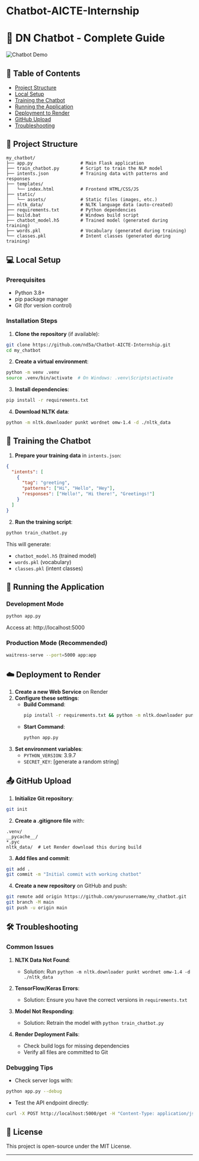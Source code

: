 # Chatbot-AICTE-Internship
# 🤖 DN Chatbot - Complete Guide

![Chatbot Demo](https://dhruvil-nakrani-pf1.netlify.app/assets/img/download1.png)

## 📝 Table of Contents
- [Project Structure](#-project-structure)
- [Local Setup](#-local-setup)
- [Training the Chatbot](#-training-the-chatbot)
- [Running the Application](#-running-the-application)
- [Deployment to Render](#-deployment-to-render)
- [GitHub Upload](#-github-upload)
- [Troubleshooting](#-troubleshooting)

## 📁 Project Structure

```
my_chatbot/
├── app.py                  # Main Flask application
├── train_chatbot.py        # Script to train the NLP model
├── intents.json            # Training data with patterns and responses
├── templates/
│   └── index.html          # Frontend HTML/CSS/JS
├── static/
│   └── assets/             # Static files (images, etc.)
├── nltk_data/              # NLTK language data (auto-created)
├── requirements.txt        # Python dependencies
├── build.bat               # Windows build script
├── chatbot_model.h5        # Trained model (generated during training)
├── words.pkl               # Vocabulary (generated during training)
└── classes.pkl             # Intent classes (generated during training)
```

## 💻 Local Setup

### Prerequisites
- Python 3.8+
- pip package manager
- Git (for version control)

### Installation Steps

1. **Clone the repository** (if available):
```bash
git clone https://github.com/nd5a/Chatbot-AICTE-Internship.git
cd my_chatbot
```

2. **Create a virtual environment**:
```bash
python -m venv .venv
source .venv/bin/activate  # On Windows: .venv\Scripts\activate
```

3. **Install dependencies**:
```bash
pip install -r requirements.txt
```

4. **Download NLTK data**:
```bash
python -m nltk.downloader punkt wordnet omw-1.4 -d ./nltk_data
```

## 🤖 Training the Chatbot

1. **Prepare your training data** in `intents.json`:
```json
{
  "intents": [
    {
      "tag": "greeting",
      "patterns": ["Hi", "Hello", "Hey"],
      "responses": ["Hello!", "Hi there!", "Greetings!"]
    }
  ]
}
```

2. **Run the training script**:
```bash
python train_chatbot.py
```

This will generate:
- `chatbot_model.h5` (trained model)
- `words.pkl` (vocabulary)
- `classes.pkl` (intent classes)

## 🚀 Running the Application

### Development Mode
```bash
python app.py
```
Access at: http://localhost:5000

### Production Mode (Recommended)
```bash
waitress-serve --port=5000 app:app
```

## ☁️ Deployment to Render

1. **Create a new Web Service** on Render
2. **Configure these settings**:
   - **Build Command**:
     ```bash
     pip install -r requirements.txt && python -m nltk.downloader punkt wordnet omw-1.4 -d ./nltk_data && python train_chatbot.py
     ```
   - **Start Command**:
     ```bash
     python app.py
     ```
3. **Set environment variables**:
   - `PYTHON_VERSION`: 3.9.7
   - `SECRET_KEY`: [generate a random string]

## 📤 GitHub Upload

1. **Initialize Git repository**:
```bash
git init
```

2. **Create a .gitignore file** with:
```
.venv/
__pycache__/
*.pyc
nltk_data/  # Let Render download this during build
```

3. **Add files and commit**:
```bash
git add .
git commit -m "Initial commit with working chatbot"
```

4. **Create a new repository** on GitHub and push:
```bash
git remote add origin https://github.com/yourusername/my_chatbot.git
git branch -M main
git push -u origin main
```

## 🛠 Troubleshooting

### Common Issues

1. **NLTK Data Not Found**:
   - Solution: Run `python -m nltk.downloader punkt wordnet omw-1.4 -d ./nltk_data`

2. **TensorFlow/Keras Errors**:
   - Solution: Ensure you have the correct versions in `requirements.txt`

3. **Model Not Responding**:
   - Solution: Retrain the model with `python train_chatbot.py`

4. **Render Deployment Fails**:
   - Check build logs for missing dependencies
   - Verify all files are committed to Git

### Debugging Tips

- Check server logs with:
```bash
python app.py --debug
```

- Test the API endpoint directly:
```bash
curl -X POST http://localhost:5000/get -H "Content-Type: application/json" -d '{"message":"hello"}'
```

## 📜 License
This project is open-source under the MIT License.

---
